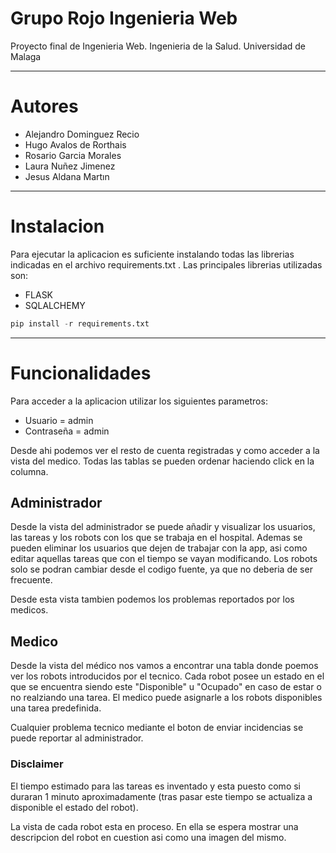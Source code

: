 # Grupo Rojo Ingenieria Web

Proyecto final de Ingenieria Web. Ingenieria de la Salud. Universidad de Malaga

----

# Autores

- Alejandro Dominguez Recio
- Hugo Avalos de Rorthais
- Rosario Garcia Morales
- Laura Nuñez Jimenez
- Jesus Aldana Martın

----
# Instalacion

Para ejecutar la aplicacion es suficiente instalando todas las librerias indicadas en el archivo requirements.txt . Las principales librerias utilizadas son:

- FLASK
- SQLALCHEMY

```Python
pip install -r requirements.txt 
```

---
# Funcionalidades

Para acceder a la aplicacion utilizar los siguientes parametros:
- Usuario = admin
- Contraseña = admin

Desde ahi podemos ver el resto de cuenta registradas y como acceder a la vista del medico.
Todas las tablas se pueden ordenar haciendo click en la columna.

## Administrador

Desde la vista del administrador se puede añadir y visualizar los usuarios, las tareas y los robots con los que se trabaja en el hospital. Ademas se pueden eliminar los usuarios que dejen de trabajar con la app, asi como editar aquellas tareas que con el tiempo se vayan modificando. Los robots solo se podran cambiar desde el codigo fuente, ya que no deberia de ser frecuente.

Desde esta vista tambien podemos los problemas reportados por los medicos.

## Medico

Desde la vista del médico nos vamos a encontrar una tabla donde poemos ver los robots introducidos por el tecnico. Cada robot posee un estado en el que se encuentra siendo este "Disponible" u "Ocupado" en caso de estar o no realziando una tarea. El medico puede asignarle a los robots disponibles una tarea predefinida.

Cualquier problema tecnico mediante el boton de enviar incidencias se puede reportar al administrador.

### Disclaimer

El tiempo estimado para las tareas es inventado y esta puesto como si duraran 1 minuto aproximadamente (tras pasar este tiempo se actualiza a disponible el estado del robot). 

La vista de cada robot esta en proceso. En ella se espera mostrar una descripcion del robot en cuestion asi como una imagen del mismo.



